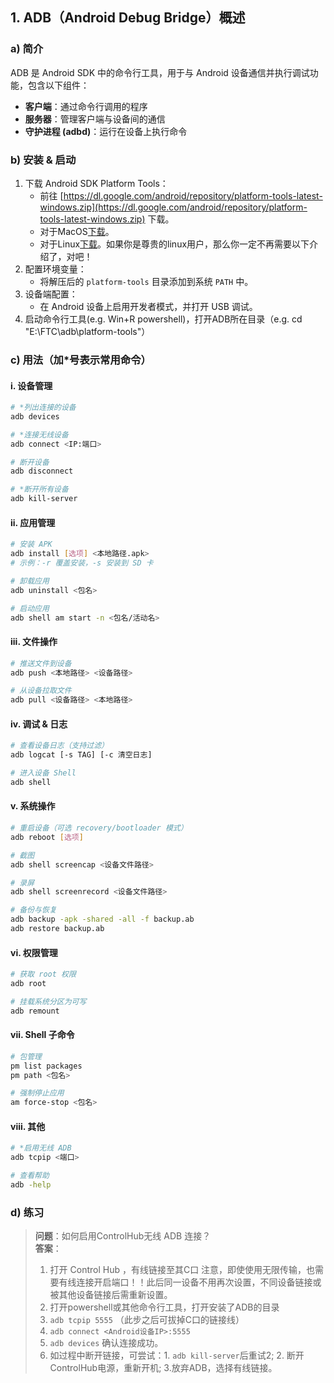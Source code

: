 ## 1. ADB（Android Debug Bridge）概述

### a) 简介
ADB 是 Android SDK 中的命令行工具，用于与 Android 设备通信并执行调试功能，包含以下组件：
- **客户端**：通过命令行调用的程序  
- **服务器**：管理客户端与设备间的通信  
- **守护进程 (adbd)**：运行在设备上执行命令  

### b) 安装 & 启动
1. 下载 Android SDK Platform Tools：
   - 前往 [https://dl.google.com/android/repository/platform-tools-latest-windows.zip](https://dl.google.com/android/repository/platform-tools-latest-windows.zip) 下载。
   - 对于MacOS[下载](https://dl.google.com/android/repository/platform-tools-latest-darwin.zip)。
   - 对于Linux[下载](https://dl.google.com/android/repository/platform-tools-latest-linux.zip)。如果你是尊贵的linux用户，那么你一定不再需要以下介绍了，对吧！
2. 配置环境变量：
   - 将解压后的 `platform-tools` 目录添加到系统 `PATH` 中。
3. 设备端配置：
   - 在 Android 设备上启用开发者模式，并打开 USB 调试。
4. 启动命令行工具(e.g. Win+R powershell)，打开ADB所在目录（e.g. cd "E:\FTC\adb\platform-tools"）

### c) 用法（加*号表示常用命令）

#### i. 设备管理
```bash
# *列出连接的设备
adb devices  

# *连接无线设备
adb connect <IP:端口>

# 断开设备
adb disconnect

# *断开所有设备
adb kill-server
```

#### ii. 应用管理
```bash
# 安装 APK
adb install [选项] <本地路径.apk>
# 示例：-r 覆盖安装，-s 安装到 SD 卡

# 卸载应用
adb uninstall <包名>

# 启动应用
adb shell am start -n <包名/活动名>
```

#### iii. 文件操作
```bash
# 推送文件到设备
adb push <本地路径> <设备路径>

# 从设备拉取文件
adb pull <设备路径> <本地路径>
```

#### iv. 调试 & 日志
```bash
# 查看设备日志（支持过滤）
adb logcat [-s TAG] [-c 清空日志]

# 进入设备 Shell
adb shell
```

#### v. 系统操作
```bash
# 重启设备（可选 recovery/bootloader 模式）
adb reboot [选项]

# 截图
adb shell screencap <设备文件路径>

# 录屏
adb shell screenrecord <设备文件路径>

# 备份与恢复
adb backup -apk -shared -all -f backup.ab
adb restore backup.ab
```

#### vi. 权限管理
```bash
# 获取 root 权限
adb root

# 挂载系统分区为可写
adb remount
```

#### vii. Shell 子命令
```bash
# 包管理
pm list packages
pm path <包名>

# 强制停止应用
am force-stop <包名>
```

#### viii. 其他
```bash
# *启用无线 ADB
adb tcpip <端口>

# 查看帮助
adb -help
```

### d) 练习
> **问题**：如何启用ControlHub无线 ADB 连接？  
> **答案**：
> 1. 打开 Control Hub ，有线链接至其C口 注意，即使使用无限传输，也需要有线连接开启端口！！此后同一设备不用再次设置，不同设备链接或被其他设备链接后需重新设置。
> 2. 打开powershell或其他命令行工具，打开安装了ADB的目录 
> 3. `adb tcpip 5555`  （此步之后可拔掉C口的链接线）
> 4. `adb connect <Android设备IP>:5555`  
> 5. `adb devices` 确认连接成功。
> 6. 如过程中断开链接，可尝试：1. `adb kill-server`后重试2; 2. 断开ControlHub电源，重新开机; 3.放弃ADB，选择有线链接。
